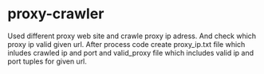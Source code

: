 # proxy-crawler

Used different proxy web site and crawle proxy ip adress. And check which proxy ip valid given url. 
After process code create proxy_ip.txt file which inludes crawled ip and port and valid_proxy file which includes valid ip and port tuples for given url.
